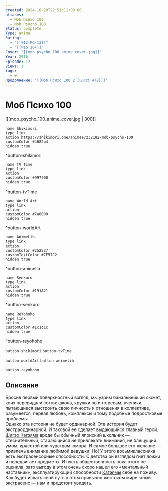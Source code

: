 ```yaml
---
created: 2024-10-29T22:51:11+03:00
aliases:
  - Моб Психо 100
  - Mob Psycho 100
Status: complete
Type: anime
Rating:
  - "[[®️12|PG-13]]"
  - "[[®️16|16+]]"
Cover: "[[mob_psycho_100_anime_cover.jpg]]"
Year: 2016
Episode: 12
Views: 1
tags:
  - ❤
Продолжение: "[[Моб Психо 100 2 (🇯🇵📺 478)]]"
---
```


# Моб Психо 100

![[mob_psycho_100_anime_cover.jpg | 300]]

```button
name Shikimori
type link
action https://shikimori.one/animes/z32182-mob-psycho-100
customColor #4682b4
hidden true
```
^button-shikimori

```button
name TV Time
type link
action 
customColor #997f00
hidden true
```
^button-tvTime

```button
name World Art
type link
action 
customColor #7a0000
hidden true
```
^button-worldArt

```button
name AnimeLib
type link
action 
customColor #252527
customTextColor #7E57C2
hidden true
```
^button-animelib

```button
name Senkuro
type link
action 
customColor #191A21
hidden true
```
^button-senkuro

```button
name ReYohoho
type link
action 
customColor #1c1c1c
hidden true
```
^button-reyohoho



`button-shikimori` `button-tvTime`

`button-worldArt` `button-animelib`

`button-reyohoho`

## Описание

Бросив первый поверхностный взгляд, мы узрим банальнейший сюжет, коих перевидали сотни: школа, кружки по интересам, ученики, пытающиеся выстроить свою личность и отношения в коллективе, разумеется, первая любовь, комплексы и тому подобные подростковые проблемы.  
Однако эта история не будет ординарной. Эта история будет экстраординарной. И таковой ее сделает выдающийся главный герой. [Шигэо Кагэяма](https://shikimori.one/characters/109929-shigeo-kageyama) вроде бы обычный японский школьник — стеснительный, старающийся не привлекать внимания, не блещущий умом, красотой или чувством юмора. И самое большое его желание — привлечь внимание любимой девушки. Но! У этого восьмиклассника есть экстрасенсорные способности. С детства он взглядом гнет ложки и передвигает предметы. И пусть общественность пока этого не оценила, зато выгоду в этом очень скоро нашел его «ментальный наставник», эксплуатирующий способности [Кагэямы](https://shikimori.one/characters/109929-shigeo-kageyama) себе на поживу.  
Как будет искать свой путь в этом привычно жестоком мире юный экстрасенс — нам и предстоит увидеть.
